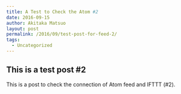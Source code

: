 ```yaml
---
title: A Test to Check the Atom #2
date: 2016-09-15
author: Akitaka Matsuo
layout: post
permalink: /2016/09/test-post-for-feed-2/
tags:
  - Uncategorized
---
```


## This is a test post #2

This is a post to check the connection of Atom feed and IFTTT (#2). 